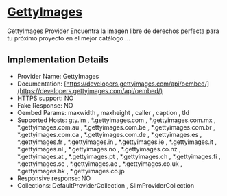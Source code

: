# [GettyImages](https://gettyimages.com)

GettyImages Provider
Encuentra la imagen libre de derechos perfecta para tu
próximo proyecto en el mejor catálogo ...

## Implementation Details

- Provider
Name: GettyImages
- Documentation: [https://developers.gettyimages.com/api/oembed/](https://developers.gettyimages.com/api/oembed/)
- HTTPS support: NO
- Fake Response: NO
- Oembed Params: maxwidth , maxheight , caller , caption , tld
- Supported Hosts: gty.im , *.gettyimages.com , *.gettyimages.com.mx , *.gettyimages.com.au , *.gettyimages.com.be , *.gettyimages.com.br , *.gettyimages.com.ca , *.gettyimages.com.de , *.gettyimages.es , *.gettyimages.fr , *.gettyimages.in , *.gettyimages.ie , *.gettyimages.it , *.gettyimages.nl , *.gettyimages.no , *.gettyimages.co.nz , *.gettyimages.at , *.gettyimages.pt , *.gettyimages.ch , *.gettyimages.fi , *.gettyimages.se , *.gettyimages.ae , *.gettyimages.co.uk , *.gettyimages.hk , *.gettyimages.co.jp
- Responsive response: NO
- Collections: DefaultProviderCollection , SlimProviderCollection


